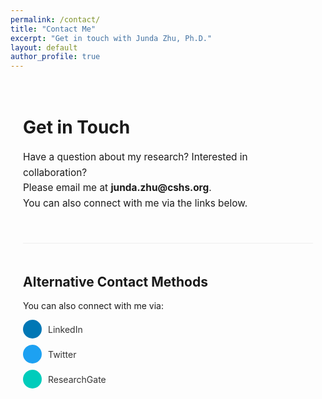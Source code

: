 ```yaml
---
permalink: /contact/
title: "Contact Me"
excerpt: "Get in touch with Junda Zhu, Ph.D."
layout: default
author_profile: true
---
```


<div class="contact-container" style="max-width: 700px; margin: 0 auto; padding: 20px;">
  <h1>Get in Touch</h1>
  
  <p style="font-size: 1.1em; line-height: 1.6; margin-bottom: 30px;">
    Have a question about my research? Interested in collaboration? <br>
    Please email me at <strong>junda.zhu@cshs.org</strong>.<br>
    You can also connect with me via the links below.
  </p>
  
  <div style="margin-top: 50px; padding-top: 20px; border-top: 1px solid #eee;">
    <h2>Alternative Contact Methods</h2>
    <p>You can also connect with me via:</p>
    <ul style="list-style-type: none; padding: 0;">
      <li style="margin-bottom: 10px;">
        <a href="{{ site.author.linkedin | prepend: 'https://www.linkedin.com/in/' }}" target="_blank" style="display: flex; align-items: center; text-decoration: none; color: #333;">
          <span style="background-color: #0077B5; color: white; border-radius: 50%; width: 30px; height: 30px; display: inline-flex; justify-content: center; align-items: center; margin-right: 10px;"><i class="fab fa-linkedin-in"></i></span>
          LinkedIn
        </a>
      </li>
      <li style="margin-bottom: 10px;">
        <a href="{{ site.author.twitter | prepend: 'https://twitter.com/' }}" target="_blank" style="display: flex; align-items: center; text-decoration: none; color: #333;">
          <span style="background-color: #1DA1F2; color: white; border-radius: 50%; width: 30px; height: 30px; display: inline-flex; justify-content: center; align-items: center; margin-right: 10px;"><i class="fab fa-twitter"></i></span>
          Twitter
        </a>
      </li>
      <li style="margin-bottom: 10px;">
        <a href="{{ site.author.researchgate }}" target="_blank" style="display: flex; align-items: center; text-decoration: none; color: #333;">
          <span style="background-color: #00CCBB; color: white; border-radius: 50%; width: 30px; height: 30px; display: inline-flex; justify-content: center; align-items: center; margin-right: 10px;"><i class="fab fa-researchgate"></i></span>
          ResearchGate
        </a>
      </li>
    </ul>
  </div>
</div>

<script src="https://kit.fontawesome.com/a076d05399.js" crossorigin="anonymous"></script> 